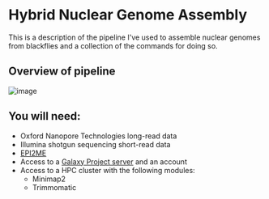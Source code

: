# Hybrid Nuclear Genome Assembly

This is a description of the pipeline I've used to assemble nuclear genomes from blackflies and a collection of the commands for doing so.

## Overview of pipeline

![image](https://github.com/hendricksonen/flyawayhome/assets/113100255/3bed643a-8ed0-4ea4-b3b6-25042d1c9852)


## You will need:

- Oxford Nanopore Technologies long-read data
- Illumina shotgun sequencing short-read data
- [EPI2ME](https://labs.epi2me.io/installation/) 
- Access to a [Galaxy Project server](https://usegalaxy.org.au/) and an account
- Access to a HPC cluster with the following modules:
  - Minimap2
  - Trimmomatic


